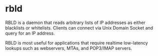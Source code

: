 rbld
======

RBLD is a daemon that reads arbitrary lists of IP addresses as either
blacklists or whitelists.  Clients can connect via Unix Domain Socket
and query for an IP address.

RBLD is most useful for applications that require realtime low-latency
lookups such as webservers, MTAs, and POP3/IMAP servers.
